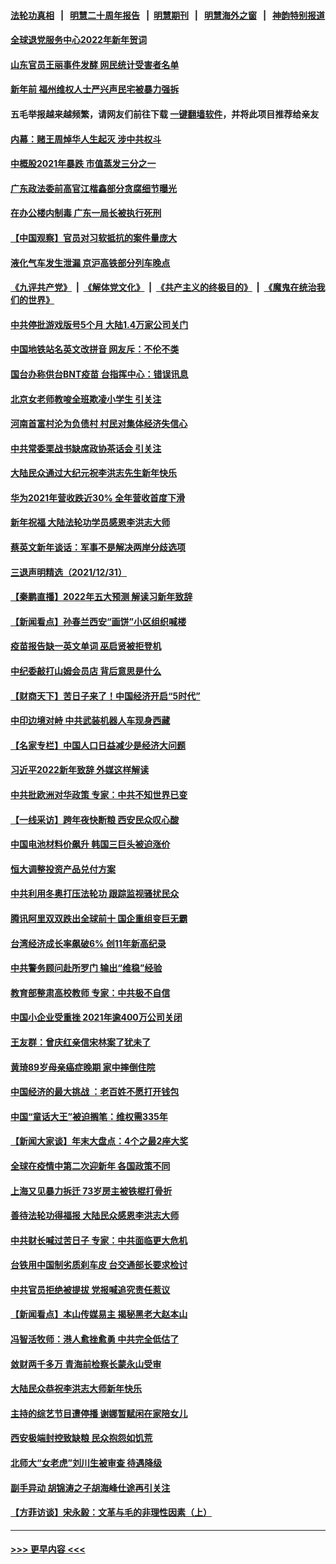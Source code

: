 #### [法轮功真相](https://github.com/gfw-breaker/truth/blob/master/README.md?t=0) &nbsp;&nbsp;|&nbsp;&nbsp; [明慧二十周年报告](https://github.com/gfw-breaker/mh-reports/blob/master/README.md?t=0) &nbsp;&nbsp;|&nbsp;&nbsp;[明慧期刊](https://github.com/gfw-breaker/mh-qikan) &nbsp;&nbsp;|&nbsp;&nbsp; [明慧海外之窗](https://github.com/gfw-breaker/mh-news/blob/master/README.md?t=0) &nbsp;&nbsp;|&nbsp;&nbsp; [神韵特别报道](https://github.com/gfw-breaker/mh-news/blob/master/shenyun.md?t=0)
#### [全球退党服务中心2022年新年贺词](../pages/nsc413/n13474900.md?t=01020350) 
#### [山东官员王丽事件发酵 网民统计受害者名单](../pages/nsc413/n13473897.md?t=01020350) 
#### [新年前 福州维权人士严兴声民宅被暴力强拆](../pages/nsc413/n13474645.md?t=01020350) 
#### 五毛举报越来越频繁，请网友们前往下载 [一键翻墙软件](https://github.com/gfw-breaker/ssr-accounts)，并将此项目推荐给亲友
#### [内幕：赌王周焯华人生起灭 涉中共权斗](../pages/nsc413/n13473867.md?t=01020350) 
#### [中概股2021年暴跌 市值蒸发三分之一](../pages/nsc413/n13474094.md?t=01020350) 
#### [广东政法委前高官江楷鑫部分贪腐细节曝光](../pages/nsc413/n13474180.md?t=01020350) 
#### [在办公楼内制毒 广东一局长被执行死刑](../pages/nsc413/n13474197.md?t=01020350) 
#### [【中国观察】官员对习软抵抗的案件量庞大](../pages/nsc413/n13473806.md?t=01020350) 
#### [液化气车发生泄漏 京沪高铁部分列车晚点](../pages/nsc413/n13474158.md?t=01020350) 
#### [《九评共产党》](https://github.com/begood0513/9ping.md/blob/master/README.md) &nbsp;|&nbsp; [《解体党文化》](../../../../jtdwh.md/blob/master/README.md)  &nbsp;|&nbsp; [《共产主义的终极目的》](../../../../gczydzjmd.md/blob/master/README.md) &nbsp;|&nbsp; [《魔鬼在统治我们的世界》](../../../../mgztzwmdsj.md/blob/master/README.md) 
#### [中共停批游戏版号5个月 大陆1.4万家公司关门](../pages/nsc413/n13473595.md?t=01020350) 
#### [中国地铁站名英文改拼音 网友斥：不伦不类](../pages/nsc413/n13473974.md?t=01020350) 
#### [国台办称供台BNT疫苗 台指挥中心：错误讯息](../pages/nsc413/n13472643.md?t=01020350) 
#### [北京女老师教唆全班欺凌小学生 引关注](../pages/nsc413/n13473455.md?t=01020350) 
#### [河南首富村沦为负债村 村民对集体经济失信心](../pages/nsc413/n13473880.md?t=01020350) 
#### [中共常委栗战书缺席政协茶话会 引关注](../pages/nsc413/n13473550.md?t=01020350) 
#### [大陆民众通过大纪元祝李洪志先生新年快乐](../pages/nsc413/n13473554.md?t=01020350) 
#### [华为2021年营收跌近30% 全年营收首度下滑](../pages/nsc413/n13473454.md?t=01020350) 
#### [新年祝福 大陆法轮功学员感恩李洪志大师](../pages/nsc413/n13472368.md?t=01020350) 
#### [蔡英文新年谈话：军事不是解决两岸分歧选项](../pages/nsc413/n13473423.md?t=01020350) 
#### [三退声明精选（2021/12/31）](../pages/nsc413/n13473518.md?t=01020350) 
#### [【秦鹏直播】2022年五大预测 解读习新年致辞](../pages/nsc413/n13473203.md?t=01020350) 
#### [【新闻看点】孙春兰西安“画饼”小区组织喊楼](../pages/nsc413/n13473196.md?t=01020350) 
#### [疫苗报告缺一英文单词 巫启贤被拒登机](../pages/nsc413/n13473162.md?t=01020350) 
#### [中纪委敲打山姆会员店 背后意思是什么](../pages/nsc413/n13473152.md?t=01020350) 
#### [【财商天下】苦日子来了！中国经济开启“5时代”](../pages/nsc413/n13473136.md?t=01020350) 
#### [中印边境对峙 中共武装机器人车现身西藏](../pages/nsc413/n13473000.md?t=01020350) 
#### [【名家专栏】中国人口日益减少是经济大问题](../pages/nsc413/n13472487.md?t=01020350) 
#### [习近平2022新年致辞 外媒这样解读](../pages/nsc413/n13473044.md?t=01020350) 
#### [中共批欧洲对华政策 专家：中共不知世界已变](../pages/nsc413/n13472830.md?t=01020350) 
#### [【一线采访】跨年夜快断粮 西安民众叹心酸](../pages/nsc413/n13471692.md?t=01020350) 
#### [中国电池材料价飙升 韩国三巨头被迫涨价](../pages/nsc413/n13472964.md?t=01020350) 
#### [恒大调整投资产品兑付方案](../pages/nsc413/n13472899.md?t=01020350) 
#### [中共利用冬奥打压法轮功 跟踪监视骚扰民众](../pages/nsc413/n13470868.md?t=01020350) 
#### [腾讯阿里双双跌出全球前十 国企重组变巨无霸](../pages/nsc413/n13472929.md?t=01020350) 
#### [台湾经济成长率飙破6% 创11年新高纪录](../pages/nsc413/n13471764.md?t=01020350) 
#### [中共警务顾问赴所罗门 输出“维稳”经验](../pages/nsc413/n13472863.md?t=01020350) 
#### [教育部整肃高校教师 专家：中共极不自信](../pages/nsc413/n13472592.md?t=01020350) 
#### [中国小企业受重挫 2021年逾400万公司关闭](../pages/nsc413/n13472720.md?t=01020350) 
#### [王友群：曾庆红亲信宋林案了犹未了](../pages/nsc413/n13470170.md?t=01020350) 
#### [黄琦89岁母亲癌症晚期 家中摔倒住院](../pages/nsc413/n13472571.md?t=01020350) 
#### [中国经济的最大挑战 ：老百姓不愿打开钱包](../pages/nsc413/n13472646.md?t=01020350) 
#### [中国“童话大王”被迫搁笔：维权需335年](../pages/nsc413/n13472655.md?t=01020350) 
#### [【新闻大家谈】年末大盘点：4个之最2座大奖](../pages/nsc413/n13472513.md?t=01020350) 
#### [全球在疫情中第二次迎新年 各国政策不同](../pages/nsc413/n13471946.md?t=01020350) 
#### [上海又见暴力拆迁 73岁房主被铁棍打骨折](../pages/nsc413/n13471929.md?t=01020350) 
#### [善待法轮功得福报 大陆民众感恩李洪志大师](../pages/nsc413/n13467244.md?t=01020350) 
#### [中共财长喊过苦日子 专家：中共面临更大危机](../pages/nsc413/n13471772.md?t=01020350) 
#### [台铁用中国制劣质刹车皮 台交通部长要求检讨](../pages/nsc413/n13471486.md?t=01020350) 
#### [中共官员拒绝被提拔 党报喊追究责任惹议](../pages/nsc413/n13471522.md?t=01020350) 
#### [【新闻看点】本山传媒易主 揭秘黑老大赵本山](../pages/nsc413/n13470048.md?t=01020350) 
#### [冯智活牧师：港人愈挫愈勇 中共完全低估了](../pages/nsc413/n13471284.md?t=01020350) 
#### [敛财两千多万 青海前检察长蒙永山受审](../pages/nsc413/n13471157.md?t=01020350) 
#### [大陆民众恭祝李洪志大师新年快乐](../pages/nsc413/n13471079.md?t=01020350) 
#### [主持的综艺节目遭停播 谢娜暂赋闲在家陪女儿](../pages/nsc413/n13470414.md?t=01020350) 
#### [西安极端封控致缺粮 民众抱怨如饥荒](../pages/nsc413/n13470974.md?t=01020350) 
#### [北师大“女老虎”刘川生被审查 待遇降级](../pages/nsc413/n13471012.md?t=01020350) 
#### [副手异动 胡锦涛之子胡海峰仕途再引关注](../pages/nsc413/n13470978.md?t=01020350) 
#### [【方菲访谈】宋永毅：文革与毛的非理性因素（上）](../pages/nsc413/n13469956.md?t=01020350) 

----
#### [ >>> 更早内容 <<< ](../indexes/nsc413-earlier.md)
